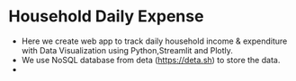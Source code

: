 # Household Daily Expense
* Here we create web app to track daily household income & expenditure with Data Visualization using Python,Streamlit and Plotly.
* We use NoSQL database from deta (https://deta.sh) to store the data.
* 
